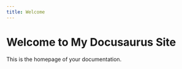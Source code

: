 ```yaml
---
title: Welcome
---
```


# Welcome to My Docusaurus Site

This is the homepage of your documentation.